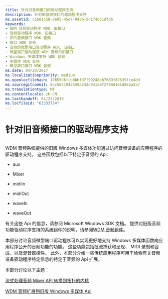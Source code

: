 ```yaml
---
title: 针对旧音频接口的驱动程序支持
description: 针对旧音频接口的驱动程序支持
ms.assetid: c1b81c58-de05-45e7-94ab-5d174d51dfd6
keywords:
- WDM 音频驱动程序 WDK，旧接口
- 音频驱动程序 WDK，旧接口
- 旧的音频接口 WDK 音频
- 接口 WDK 音频
- 音频的微型端口驱动程序 WDK，旧接口
- 微型端口驱动程序 WDK 音频的旧接口
- Windows 多媒体支持 WDK 音频
- 多媒体 WDK 音频
- 微型端口接口 WDK 音频
ms.date: 04/20/2017
ms.localizationpriority: medium
ms.openlocfilehash: 19855d6fcb8bbfd7f99248e87689f87639fce4dd
ms.sourcegitcommit: 0cc5051945559a242d941a6f2799d161d8eba2a7
ms.translationtype: MT
ms.contentlocale: zh-CN
ms.lasthandoff: 04/23/2019
ms.locfileid: "63333734"
---
```

# <a name="driver-support-for-legacy-audio-interfaces"></a>针对旧音频接口的驱动程序支持


## <span id="driver_support_for_legacy_audio_interfaces"></span><span id="DRIVER_SUPPORT_FOR_LEGACY_AUDIO_INTERFACES"></span>


WDM 音频系统提供的旧版 Windows 多媒体功能通过访问音频设备的应用程序的驱动程序支持。 这些函数包括以下特定于音频的 Api:

-   aux

-   Mixer

-   midiIn

-   midiOut

-   waveIn

-   waveOut

有关这些 Api 的信息，请参阅 Microsoft Windows SDK 文档。 提供对旧版音频功能驱动程序支持的系统组件的说明，请参阅[WDM 音频组件](wdm-audio-components.md)。

本部分讨论音频微型端口驱动程序可以实现更好地支持 Windows 多媒体函数向应用程序公开的音频功能的功能。 这些功能包括批流捕获和呈现、 MIDI 录制和合成，以及混音器控件。 此外，本部分介绍一些传统应用程序可用于检索有关音频设备驱动程序特定信息的特定于音频的 Api 扩展。

本部分讨论以下主题：

[流式处理音频 Mixer API 转换到拓扑的内核](kernel-streaming-topology-to-audio-mixer-api-translation.md)

[WDM 音频扩展到旧版 Windows 多媒体 Api](wdm-audio-extensions-to-legacy-windows-multimedia-apis.md)

 

 




